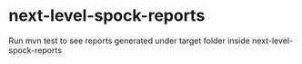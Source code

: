 next-level-spock-reports
========================

Run mvn test to see reports generated under target folder inside next-level-spock-reports
